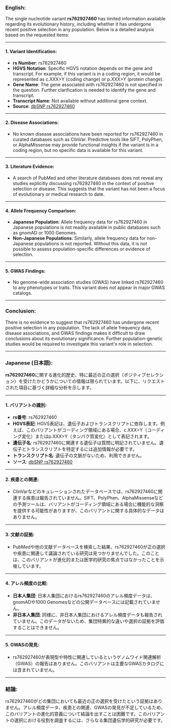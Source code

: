 ### English:
The single nucleotide variant **rs762927460** has limited information available regarding its evolutionary history, including whether it has undergone recent positive selection in any population. Below is a detailed analysis based on the requested items:

---

#### 1. **Variant Identification**:
   - **rs Number**: rs762927460
   - **HGVS Notation**: Specific HGVS notation depends on the gene and transcript. For example, if this variant is in a coding region, it would be represented as c.XXX>Y (coding change) or p.XXX>Y (protein change).
   - **Gene Name**: The gene associated with rs762927460 is not specified in the question. Further clarification is needed to identify the gene and transcript.
   - **Transcript Name**: Not available without additional gene context.
   - **Source**: [dbSNP rs762927460](https://www.ncbi.nlm.nih.gov/snp/rs762927460)

---

#### 2. **Disease Associations**:
   - No known disease associations have been reported for rs762927460 in curated databases such as ClinVar. Predictive tools like SIFT, PolyPhen, or AlphaMissense may provide functional insights if the variant is in a coding region, but no specific data is available for this variant.

---

#### 3. **Literature Evidence**:
   - A search of PubMed and other literature databases does not reveal any studies explicitly discussing rs762927460 in the context of positive selection or disease. This suggests that the variant has not been a focus of evolutionary or medical research to date.

---

#### 4. **Allele Frequency Comparison**:
   - **Japanese Population**: Allele frequency data for rs762927460 in Japanese populations is not readily available in public databases such as gnomAD or 1000 Genomes.
   - **Non-Japanese Populations**: Similarly, allele frequency data for non-Japanese populations is not reported. Without this data, it is not possible to assess population-specific differences or evidence of selection.

---

#### 5. **GWAS Findings**:
   - No genome-wide association studies (GWAS) have linked rs762927460 to any phenotypes or traits. This variant does not appear in major GWAS catalogs.

---

### Conclusion:
There is no evidence to suggest that rs762927460 has undergone recent positive selection in any population. The lack of allele frequency data, disease associations, and GWAS findings makes it difficult to draw conclusions about its evolutionary significance. Further population-genetic studies would be required to investigate this variant's role in selection.

---

### Japanese (日本語):
**rs762927460**に関する進化的歴史、特に最近の正の選択（ポジティブセレクション）を受けたかどうかについての情報は限られています。以下に、リクエストされた項目に基づく詳細な分析を示します。

---

#### 1. **バリアントの識別**:
   - **rs番号**: rs762927460
   - **HGVS表記**: HGVS表記は、遺伝子およびトランスクリプトに依存します。例えば、このバリアントがコーディング領域にある場合、c.XXX>Y（コーディング変化）またはp.XXX>Y（タンパク質変化）として表記されます。
   - **遺伝子名**: rs762927460に関連する遺伝子は質問に明記されていません。遺伝子とトランスクリプトを特定するには追加情報が必要です。
   - **トランスクリプト名**: 遺伝子の文脈がないため、利用できません。
   - **ソース**: [dbSNP rs762927460](https://www.ncbi.nlm.nih.gov/snp/rs762927460)

---

#### 2. **疾患との関連**:
   - ClinVarなどのキュレーションされたデータベースでは、rs762927460に関連する疾患は報告されていません。SIFT、PolyPhen、AlphaMissenseなどの予測ツールは、バリアントがコーディング領域にある場合に機能的な洞察を提供する可能性がありますが、このバリアントに関する具体的なデータはありません。

---

#### 3. **文献の証拠**:
   - PubMedや他の文献データベースを検索した結果、rs762927460が正の選択や疾患に関連して議論されている研究は見つかりませんでした。このことは、このバリアントが進化的または医学的研究の焦点ではなかったことを示唆しています。

---

#### 4. **アレル頻度の比較**:
   - **日本人集団**: 日本人集団におけるrs762927460のアレル頻度データは、gnomADや1000 Genomesなどの公開データベースには記載されていません。
   - **非日本人集団**: 同様に、非日本人集団におけるアレル頻度データも報告されていません。このデータがないため、集団特異的な違いや選択の証拠を評価することはできません。

---

#### 5. **GWASの発見**:
   - rs762927460が表現型や特性に関連しているというゲノムワイド関連解析（GWAS）の報告はありません。このバリアントは主要なGWASカタログには含まれていません。

---

### 結論:
rs762927460がどの集団においても最近の正の選択を受けたという証拠はありません。アレル頻度データ、疾患との関連、GWASの発見が不足しているため、このバリアントの進化的意義について結論を出すことは困難です。このバリアントの選択における役割を調査するには、さらなる集団遺伝学的研究が必要です。